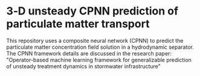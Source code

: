 # 3‑D unsteady CPNN prediction of particulate matter transport  

This repository uses a composite neural network (CPNN) to predict the particulate matter concentration field solution in a hydrodynamic separator. The CPNN framework details are discussed in the research paper: 
"Operator-based machine learning framework for generalizable prediction of unsteady treatment dynamics in stormwater infrastructure"

